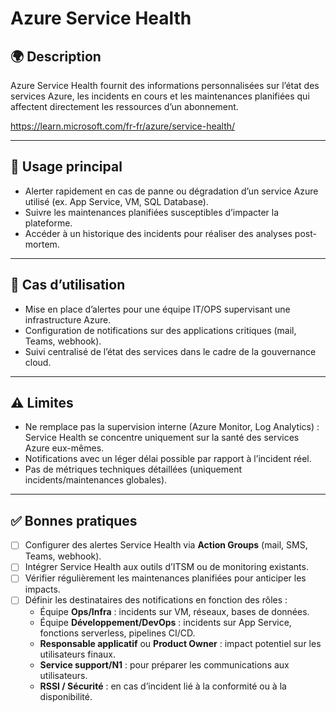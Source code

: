 # Azure Service Health

## 🌍 Description

Azure Service Health fournit des informations personnalisées sur l’état des services Azure, les incidents en cours et les maintenances planifiées qui affectent directement les ressources d’un abonnement.

https://learn.microsoft.com/fr-fr/azure/service-health/

---

## 🎯 Usage principal

- Alerter rapidement en cas de panne ou dégradation d’un service Azure utilisé (ex. App Service, VM, SQL Database).
- Suivre les maintenances planifiées susceptibles d’impacter la plateforme.
- Accéder à un historique des incidents pour réaliser des analyses post-mortem.

---

## 📌 Cas d’utilisation

- Mise en place d’alertes pour une équipe IT/OPS supervisant une infrastructure Azure.
- Configuration de notifications sur des applications critiques (mail, Teams, webhook).
- Suivi centralisé de l’état des services dans le cadre de la gouvernance cloud.

---

## ⚠️ Limites

- Ne remplace pas la supervision interne (Azure Monitor, Log Analytics) : Service Health se concentre uniquement sur la santé des services Azure eux-mêmes.
- Notifications avec un léger délai possible par rapport à l’incident réel.
- Pas de métriques techniques détaillées (uniquement incidents/maintenances globales).

---

## ✅ Bonnes pratiques

- [ ] Configurer des alertes Service Health via **Action Groups** (mail, SMS, Teams, webhook).
- [ ] Intégrer Service Health aux outils d’ITSM ou de monitoring existants.
- [ ] Vérifier régulièrement les maintenances planifiées pour anticiper les impacts.
- [ ] Définir les destinataires des notifications en fonction des rôles :
  - Équipe **Ops/Infra** : incidents sur VM, réseaux, bases de données.
  - Équipe **Développement/DevOps** : incidents sur App Service, fonctions serverless, pipelines CI/CD.
  - **Responsable applicatif** ou **Product Owner** : impact potentiel sur les utilisateurs finaux.
  - **Service support/N1** : pour préparer les communications aux utilisateurs.
  - **RSSI / Sécurité** : en cas d’incident lié à la conformité ou à la disponibilité.

